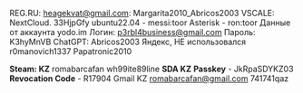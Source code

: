 REG.RU: heagekvat@gmail.com: Margarita2010_Abricos2003
VSCALE: NextCloud. 33HjpGfy
ubuntu22.04 - messi:toor
Asterisk - ron:toor
Данные от аккаунта yodo.im
Логин: p3rbl4business@gmail.com
Пароль: K3hyMnVB
ChatGPT: Abricos2003 
Яндекс, НЕ использовался 
r0manovich1337
Papatronic2010

**Steam: KZ**
romabarcafan
wh99ite89line
**SDA KZ**
**Passkey** - JkRpaSDYKZ03
**Revocation Code** - R17904
Gmail KZ
romabarcafan@gmail.com
741741qaz

